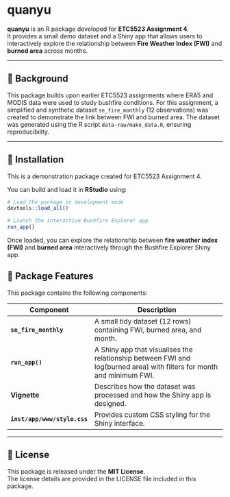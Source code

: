 
<!-- README.md is generated from README.Rmd. Please edit that file -->

# quanyu

**quanyu** is an R package developed for **ETC5523 Assignment 4**.  
It provides a small demo dataset and a Shiny app that allows users to
interactively explore the relationship between **Fire Weather Index
(FWI)** and **burned area** across months.

------------------------------------------------------------------------

## 🧠 Background

This package builds upon earlier ETC5523 assignments where ERA5 and
MODIS data were used to study bushfire conditions. For this assignment,
a simplified and synthetic dataset `se_fire_monthly` (12 observations)
was created to demonstrate the link between FWI and burned area. The
dataset was generated using the R script `data-raw/make_data.R`,
ensuring reproducibility.

------------------------------------------------------------------------

## 🧩 Installation

This is a demonstration package created for ETC5523 Assignment 4.

You can build and load it in **RStudio** using:

``` r
# Load the package in development mode
devtools::load_all()

# Launch the interactive Bushfire Explorer app
run_app()
```

Once loaded, you can explore the relationship between **fire weather
index (FWI)** and **burned area** interactively through the Bushfire
Explorer Shiny app.

## 🚀 Package Features

This package contains the following components:

| Component | Description |
|----|----|
| **`se_fire_monthly`** | A small tidy dataset (12 rows) containing FWI, burned area, and month. |
| **`run_app()`** | A Shiny app that visualises the relationship between FWI and log(burned area) with filters for month and minimum FWI. |
| **Vignette** | Describes how the dataset was processed and how the Shiny app is designed. |
| **`inst/app/www/style.css`** | Provides custom CSS styling for the Shiny interface. |

------------------------------------------------------------------------

## 📜 License

This package is released under the **MIT License**.  
The license details are provided in the LICENSE file included in this
package.
